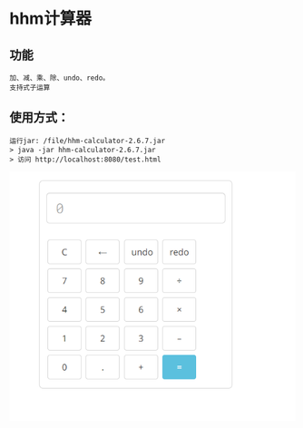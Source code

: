 # hhm计算器
## 功能
    加、减、乘、除、undo、redo。
    支持式子运算

## 使用方式：
    运行jar: /file/hhm-calculator-2.6.7.jar
    > java -jar hhm-calculator-2.6.7.jar
    > 访问 http://localhost:8080/test.html
![img.png](file/img.png)
